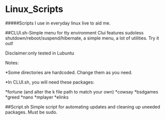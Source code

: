 # Linux_Scripts
#####Scripts I use in everyday linux live to aid me.

##CLUI.sh-Simple menu for tty environment
Clui features sudoless shutdown/reboot/suspend/hibernate, a simple menu, a lot of utilities. Try it out!

Disclaimer:only tested in Lubuntu

Notes:

*Some directories are hardcoded. Change them as you need.

*In CLUI.sh, you will need these packages:

  *fortune (and alter the k file path to match your own)
  *cowsay
  *bsdgames
  *greed
  *nano
  *mplayer
  *elinks
  

##Script.sh
Simple script for automating updates and cleaning up uneeded packages. Must be sudo.
